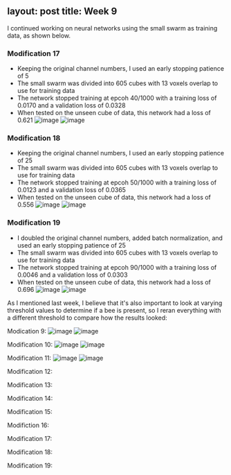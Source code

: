 layout: post
title: Week 9
---

I continued working on neural networks using the small swarm as training data, as shown below.

### Modification 17
- Keeping the original channel numbers, I used an early stopping patience of 5
- The small swarm was divided into 605 cubes with 13 voxels overlap to use for training data
- The network stopped training at epcoh 40/1000 with a training loss of 0.0170 and a validation loss of 0.0328
- When tested on the unseen cube of data, this network had a loss of 0.621
![image](https://github.com/user-attachments/assets/5039002a-f5e5-4101-a919-cb749b639722)
![image](https://github.com/user-attachments/assets/24a12a82-b8c6-49f8-aa73-d4fb552eb521)

### Modification 18
- Keeping the original channel numbers, I used an early stopping patience of 25
- The small swarm was divided into 605 cubes with 13 voxels overlap to use for training data
- The network stopped training at epcoh 50/1000 with a training loss of 0.0123 and a validation loss of 0.0365
- When tested on the unseen cube of data, this network had a loss of 0.556
![image](https://github.com/user-attachments/assets/3e35e8bc-a23c-4d5d-8efc-d125606164d7)
![image](https://github.com/user-attachments/assets/6f78cfc4-58fc-4666-8397-8da36864e2c5)

### Modification 19
- I doubled the original channel numbers, added batch normalization, and used an early stopping patience of 25
- The small swarm was divided into 605 cubes with 13 voxels overlap to use for training data
- The network stopped training at epcoh 90/1000 with a training loss of 0.0046 and a validation loss of 0.0303
- When tested on the unseen cube of data, this network had a loss of 0.696
![image](https://github.com/user-attachments/assets/f22164ab-2b83-4182-bf67-73722b6e3232)
![image](https://github.com/user-attachments/assets/0973ffe2-3116-45e8-9956-af8c1bdacca6)


As I mentioned last week, I believe that it's also important to look at varying threshold values to determine if a bee is present, so I reran everything with a different threshold to compare how the results looked:

Modication 9:
![image](https://github.com/user-attachments/assets/32ca4366-695a-431c-9d97-b3f8e6fe9ebd)
![image](https://github.com/user-attachments/assets/9c913bd2-8c8e-4cfc-9931-25fc10bc2ebe)

Modification 10:
![image](https://github.com/user-attachments/assets/bd9c0ab1-64a1-44a0-89c4-c9c0aacfd1da)
![image](https://github.com/user-attachments/assets/10c5024e-785b-4f16-9bf6-a6f1eb4bb8de)

Modification 11:
![image](https://github.com/user-attachments/assets/a4a6771f-ded5-4019-b0c5-5fc56348adae)
![image](https://github.com/user-attachments/assets/350cc8bc-566d-491a-93d7-c63e4cd99932)

Modification 12:


Modification 13:



Modification 14:



Modification 15:



Modifiction 16:



Modification 17:



Modification 18:



Modification 19:







